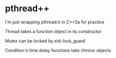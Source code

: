 # pthread++
I'm just wrapping pthread.h in C++2a for practice

Thread takes a function object in its constructor

Mutex can be locked by std::lock_guard

Condition's time delay functions take chrono objects
